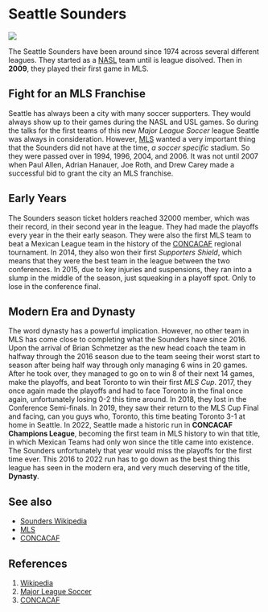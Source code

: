 # Seattle Sounders
![](https://blogger.googleusercontent.com/img/a/AVvXsEhVfF-661NvCiWV4uCUhZrZLZ_e5FgSQU5QSUqP--vECHt-9-E9LbxaWj3ZZuZ2Z2EUbJpgWSIX5kPUoPOW0fiv_SB1Aq9tsB02p5q7m4vknsmeOhgM6V6UQtbA8Fyb3vgcLFsLO4Dd6caY3EJ4-54LBtwDhuP7UR_kWK4htbPD9-oTAw1o26RUDuutLg=s1000)


The Seattle Sounders have been around since 1974 across several different leagues. They started as a [NASL](https://en.wikipedia.org/wiki/North_American_Soccer_League_(1968%E2%80%931984)) team until is league disolved. Then in **2009**, they played their first game in MLS.


## Fight for an MLS Franchise
Seattle has always been a city with many soccer supporters. They would always show up to their games during the NASL and USL games. So during the talks for the first teams of this new *Major League Soccer* league Seattle was always in consideration. However, [MLS](https://en.wikipedia.org/wiki/Major_League_Soccer) wanted a very important thing that the Sounders did not have at the time, *a soccer specific* stadium. So they were passed over in 1994, 1996, 2004, and 2006. It was not until 2007 when Paul Allen, Adrian Hanauer, Joe Roth, and Drew Carey made a successful bid to grant the city an MLS franchise.

## Early Years

The Sounders season ticket holders reached 32000 member, which was their record, in their second year in the league. They had made the playoffs every year in the their early season. They were also the first MLS team to beat a Mexican League team in the history of the [CONCACAF](https://www.concacaf.com/) regional tournament. In 2014, they also won their first *Supporters Shield*, which means that they were the best team in the league between the two conferences. In 2015, due to key injuries and suspensions, they ran into a slump in the middle of the season, just squeaking in a playoff spot. Only to lose in the conference final.

## Modern Era and Dynasty

The word dynasty has a powerful implication. However, no other team in MLS has come close to completing what the Sounders have since 2016. Upon the arrival of Brian Schmetzer as the new head coach the team in halfway through the 2016 season due to the team seeing their worst start to season after being half way through only managing 6 wins in 20 games. After he took over, they managed to go on to win 8 of their next 14 games, make the playoffs, and beat Toronto to win their first *MLS Cup*. 2017, they once again made the playoffs and had to face Toronto in the final once again, unfortunately losing 0-2 this time around. In 2018, they lost in the Conference Semi-finals. In 2019, they saw their return to the MLS Cup Final and facing, can you guys who, Toronto, this time beating Toronto 3-1 at home in Seattle. In 2022, Seattle made a historic run in **CONCACAF Champions League**, becoming the first team in MLS history to win that title, in which Mexican Teams had only won since the title came into existence. The Sounders unfortunately that year would miss the playoffs for the first time ever. This 2016 to 2022 run has to go down as the best thing this league has seen in the modern era, and very much deserving of the title, **Dynasty**.

## See also
- [Sounders Wikipedia](https://en.wikipedia.org/wiki/Seattle_Sounders_FC)
- [MLS](https://www.mlssoccer.com/news/seattle-sounders-standard-after-ccl-triumph-dynasty-chases-more)
- [CONCACAF](https://www.concacaf.com/en/champions-league/)

## References
1. [Wikipedia](https://en.wikipedia.org/wiki/Main_Page)
2. [Major League Soccer](https://www.mlssoccer.com/)
3. [CONCACAF](https://www.concacaf.com/)
